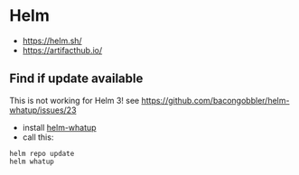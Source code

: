 # Helm
- https://helm.sh/
- https://artifacthub.io/

## Find if update available
This is not working for Helm 3! see https://github.com/bacongobbler/helm-whatup/issues/23

- install [helm-whatup](https://github.com/bacongobbler/helm-whatup)
- call this:

```text
helm repo update
helm whatup
```

